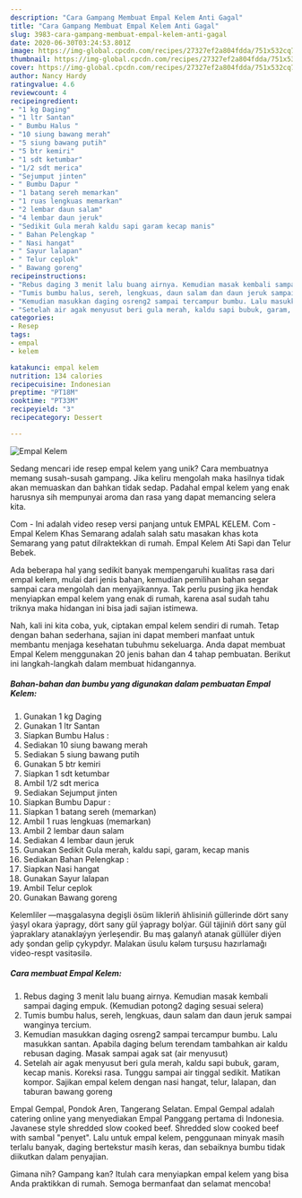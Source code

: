```yaml
---
description: "Cara Gampang Membuat Empal Kelem Anti Gagal"
title: "Cara Gampang Membuat Empal Kelem Anti Gagal"
slug: 3983-cara-gampang-membuat-empal-kelem-anti-gagal
date: 2020-06-30T03:24:53.801Z
image: https://img-global.cpcdn.com/recipes/27327ef2a804fdda/751x532cq70/empal-kelem-foto-resep-utama.jpg
thumbnail: https://img-global.cpcdn.com/recipes/27327ef2a804fdda/751x532cq70/empal-kelem-foto-resep-utama.jpg
cover: https://img-global.cpcdn.com/recipes/27327ef2a804fdda/751x532cq70/empal-kelem-foto-resep-utama.jpg
author: Nancy Hardy
ratingvalue: 4.6
reviewcount: 4
recipeingredient:
- "1 kg Daging"
- "1 ltr Santan"
- " Bumbu Halus "
- "10 siung bawang merah"
- "5 siung bawang putih"
- "5 btr kemiri"
- "1 sdt ketumbar"
- "1/2 sdt merica"
- "Sejumput jinten"
- " Bumbu Dapur "
- "1 batang sereh memarkan"
- "1 ruas lengkuas memarkan"
- "2 lembar daun salam"
- "4 lembar daun jeruk"
- "Sedikit Gula merah kaldu sapi garam kecap manis"
- " Bahan Pelengkap "
- " Nasi hangat"
- " Sayur lalapan"
- " Telur ceplok"
- " Bawang goreng"
recipeinstructions:
- "Rebus daging 3 menit lalu buang airnya. Kemudian masak kembali sampai daging empuk. (Kemudian potong2 daging sesuai selera)"
- "Tumis bumbu halus, sereh, lengkuas, daun salam dan daun jeruk sampai wanginya tercium."
- "Kemudian masukkan daging osreng2 sampai tercampur bumbu. Lalu masukkan santan. Apabila daging belum terendam tambahkan air kaldu rebusan daging. Masak sampai agak sat (air menyusut)"
- "Setelah air agak menyusut beri gula merah, kaldu sapi bubuk, garam, kecap manis. Koreksi rasa. Tunggu sampai air tinggal sedikit. Matikan kompor. Sajikan empal kelem dengan nasi hangat, telur, lalapan, dan taburan bawang goreng"
categories:
- Resep
tags:
- empal
- kelem

katakunci: empal kelem 
nutrition: 134 calories
recipecuisine: Indonesian
preptime: "PT18M"
cooktime: "PT33M"
recipeyield: "3"
recipecategory: Dessert

---
```



![Empal Kelem](https://img-global.cpcdn.com/recipes/27327ef2a804fdda/751x532cq70/empal-kelem-foto-resep-utama.jpg)

Sedang mencari ide resep empal kelem yang unik? Cara membuatnya memang susah-susah gampang. Jika keliru mengolah maka hasilnya tidak akan memuaskan dan bahkan tidak sedap. Padahal empal kelem yang enak harusnya sih mempunyai aroma dan rasa yang dapat memancing selera kita.

Com - Ini adalah video resep versi panjang untuk EMPAL KELEM. Com - Empal Kelem Khas Semarang adalah salah satu masakan khas kota Semarang yang patut dilraktekkan di rumah. Empal Kelem Ati Sapi dan Telur Bebek.

Ada beberapa hal yang sedikit banyak mempengaruhi kualitas rasa dari empal kelem, mulai dari jenis bahan, kemudian pemilihan bahan segar sampai cara mengolah dan menyajikannya. Tak perlu pusing jika hendak menyiapkan empal kelem yang enak di rumah, karena asal sudah tahu triknya maka hidangan ini bisa jadi sajian istimewa.


Nah, kali ini kita coba, yuk, ciptakan empal kelem sendiri di rumah. Tetap dengan bahan sederhana, sajian ini dapat memberi manfaat untuk membantu menjaga kesehatan tubuhmu sekeluarga. Anda dapat membuat Empal Kelem menggunakan 20 jenis bahan dan 4 tahap pembuatan. Berikut ini langkah-langkah dalam membuat hidangannya.

<!--inarticleads1-->

##### Bahan-bahan dan bumbu yang digunakan dalam pembuatan Empal Kelem:

1. Gunakan 1 kg Daging
1. Gunakan 1 ltr Santan
1. Siapkan  Bumbu Halus :
1. Sediakan 10 siung bawang merah
1. Sediakan 5 siung bawang putih
1. Gunakan 5 btr kemiri
1. Siapkan 1 sdt ketumbar
1. Ambil 1/2 sdt merica
1. Sediakan Sejumput jinten
1. Siapkan  Bumbu Dapur :
1. Siapkan 1 batang sereh (memarkan)
1. Ambil 1 ruas lengkuas (memarkan)
1. Ambil 2 lembar daun salam
1. Sediakan 4 lembar daun jeruk
1. Gunakan Sedikit Gula merah, kaldu sapi, garam, kecap manis
1. Sediakan  Bahan Pelengkap :
1. Siapkan  Nasi hangat
1. Gunakan  Sayur lalapan
1. Ambil  Telur ceplok
1. Gunakan  Bawang goreng


Kelemliler —maşgalasyna degişli ösüm likleriň ählisiniň güllerinde dört sany ýaşyl okara ýapragy, dört sany gül ýapragy bolýar. Gül täjiniň dört sany gül ýapraklary atanaklaýyn ýerleşendir. Bu maş galanyň atanak güllüler diýen ady şondan gelip çykypdyr. Malakan üsulu kələm turşusu hazırlamağı video-respt vasitəsilə. 

<!--inarticleads2-->

##### Cara membuat Empal Kelem:

1. Rebus daging 3 menit lalu buang airnya. Kemudian masak kembali sampai daging empuk. (Kemudian potong2 daging sesuai selera)
1. Tumis bumbu halus, sereh, lengkuas, daun salam dan daun jeruk sampai wanginya tercium.
1. Kemudian masukkan daging osreng2 sampai tercampur bumbu. Lalu masukkan santan. Apabila daging belum terendam tambahkan air kaldu rebusan daging. Masak sampai agak sat (air menyusut)
1. Setelah air agak menyusut beri gula merah, kaldu sapi bubuk, garam, kecap manis. Koreksi rasa. Tunggu sampai air tinggal sedikit. Matikan kompor. Sajikan empal kelem dengan nasi hangat, telur, lalapan, dan taburan bawang goreng


Empal Gempal, Pondok Aren, Tangerang Selatan. Empal Gempal adalah catering online yang menyediakan Empal Panggang pertama di Indonesia. Javanese style shredded slow cooked beef. Shredded slow cooked beef with sambal &#34;penyet&#34;. Lalu untuk empal kelem, penggunaan minyak masih terlalu banyak, daging bertekstur masih keras, dan sebaiknya bumbu tidak diikutkan dalam penyajian. 

Gimana nih? Gampang kan? Itulah cara menyiapkan empal kelem yang bisa Anda praktikkan di rumah. Semoga bermanfaat dan selamat mencoba!
